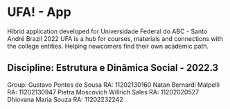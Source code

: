 # UFA! - App

Hibrid application developed for Universidade Federal do ABC - Santo André Brazil 2022
UFA is a hub for courses, materials and connections with the college entities. Helping newcomers find their own academic path.

## Discipline: Estrutura e Dinâmica Social - 2022.3

Group:
Gustavo Pontes de Sousa             RA: 11202130160
Natan Bernardi Malpelli             RA: 11202130947
Pietra Moscovich Willrich Sales     RA: 11202020527
Dhiovana Maria Souza                RA: 11202232242

